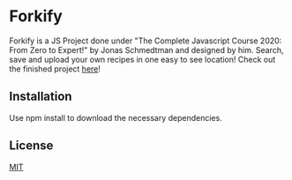 # Forkify

Forkify is a JS Project done under "The Complete Javascript Course 2020: From Zero to Expert!" by Jonas Schmedtman and designed by him.
Search, save and upload your own recipes in one easy to see location!
Check out the finished project [here](https://forkify-js-project.vercel.app/)! 

## Installation

Use npm install to download the necessary dependencies.

## License

[MIT](https://choosealicense.com/licenses/mit/)
